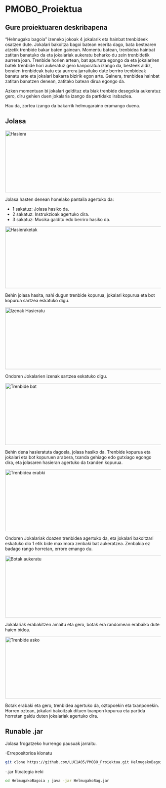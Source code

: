 # PMOBO_Proiektua

## Gure proiektuaren deskribapena

“Helmugako bagoia” izeneko jokoak 4 jokalarik eta hainbat trenbideek osatzen dute. Jokalari bakoitza bagoi batean eserita dago, bata bestearen atzetik trenbide bakar baten gainean. Momentu batean, trenbidea hainbat zatitan banatuko da eta jokalariak aukeratu beharko du zein trenbidetik aurrera joan. Trenbide horien artean, bat apurtuta egongo da eta jokalariren batek trenbide hori aukeratuz gero kanporatua izango da, besteek aldiz, beraien trenbideak batu eta aurrera jarraituko dute berriro trenbideak banatu arte eta jokalari bakarra bizirik egon arte. Gainera, trenbidea hainbat zatitan banatzen denean, zatitako batean dirua egongo da. 

Azken momentuan bi jokalari geldituz eta biak trenbide desegokia aukeratuz gero, diru gehien duen jokalaria izango da partidako irabazlea. 

Hau da, zortea izango da bakarrik helmugaraino eramango duena. 

## Jolasa

<img src="https://github.com/LUC1A05/PMOBO_Proiektua/blob/ProiektuaActive/argazkiak/1.Hasiera.png"
  width="900"
  height="200"
  title="Hasiera">

  Jolasa hasten denean honelako pantaila agertuko da:
  - 1 sakatuz: Jolasa hasiko da.
  - 2 sakatuz: Instrukzioak agertuko dira.
  - 3 sakatuz: Musika galditu edo berriro hasiko da.
    

  <img src="https://github.com/LUC1A05/PMOBO_Proiektua/blob/ProiektuaActive/argazkiak/2.Hasieraketak.png"
  width="900"
  height="200"
  title="Hasieraketak">

  Behin jolasa hasita, nahi dugun trenbide kopurua, jokalari kopurua eta bot kopurua sartzea eskatuko digu.

  <img src="https://github.com/LUC1A05/PMOBO_Proiektua/blob/ProiektuaActive/argazkiak/3.izenak%20hasieratu.png"
  width="900"
  height="200"
  title="Izenak Hasieratu">

  Ondoren Jokalarien izenak sartzea eskatuko digu.

  <img src="https://github.com/LUC1A05/PMOBO_Proiektua/blob/ProiektuaActive/argazkiak/3.TrenbideBat.png"
  width="900"
  height="200"
  title="Trenbide bat">

  Behin dena hasieratuta dagoela, jolasa hasiko da. Trenbide kopurua eta jokalari eta bot kopuruen arabera, txanda gehiago edo gutxiago egongo dira, eta jolasaren hasieran agertuko da txanden kopurua.

   <img src="https://github.com/LUC1A05/PMOBO_Proiektua/blob/ProiektuaActive/argazkiak/4.Jokalariak%20aukeratu.png"
  width="900"
  height="200"
  title="Trenbidea erabki">

  Ondoren Jokalariak doazen trenbidea agertuko da, eta jokalari bakoitzari eskatuko dio 1 etik bide maximora zenbaki bat aukeratzea. Zenbakia ez badago rango horretan, errore emango du.

   <img src="https://github.com/LUC1A05/PMOBO_Proiektua/blob/ProiektuaActive/argazkiak/5.botak%20aukeratu.png"
  width="900"
  height="200"
  title="Botak aukeratu">

  Jokalariak erabakitzen amaitu eta gero, botak era randomean erabaiko dute haien bidea.

  <img src="https://github.com/LUC1A05/PMOBO_Proiektua/blob/ProiektuaActive/argazkiak/6.trenbide%20asko.png"
  width="900"
  height="200"
  title="Trenbide asko">  

  Botak erabaki eta gero, trenbidea agertuko da, oztopoekin eta txanponekin. Horren oztean, jokalari bakoitzak dituen txanpon kopurua eta partida horretan galdu duten jokalariak agertuko dira.
  
## Runable .jar

Jolasa frogatzeko hurrengo pausuak jarraitu.

-Errepositorioa klonatu
```bash
git clone https://github.com/LUC1A05/PMOBO_Proiektua.git HelmugakoBagoia
```
-.jar fitxategia ireki
```bash
cd HelmugakoBagoia ; java -jar HelmugakoBag.jar
```

